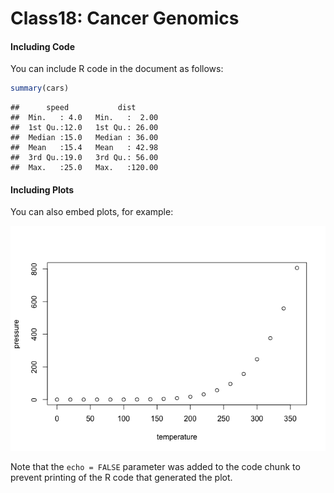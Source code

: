 Class18: Cancer Genomics
================

#### Including Code

You can include R code in the document as follows:

``` r
summary(cars)
```

    ##      speed           dist       
    ##  Min.   : 4.0   Min.   :  2.00  
    ##  1st Qu.:12.0   1st Qu.: 26.00  
    ##  Median :15.0   Median : 36.00  
    ##  Mean   :15.4   Mean   : 42.98  
    ##  3rd Qu.:19.0   3rd Qu.: 56.00  
    ##  Max.   :25.0   Max.   :120.00

#### Including Plots

You can also embed plots, for example:

![](Class18_files/figure-markdown_github/pressure-1.png)

Note that the `echo = FALSE` parameter was added to the code chunk to prevent printing of the R code that generated the plot.
